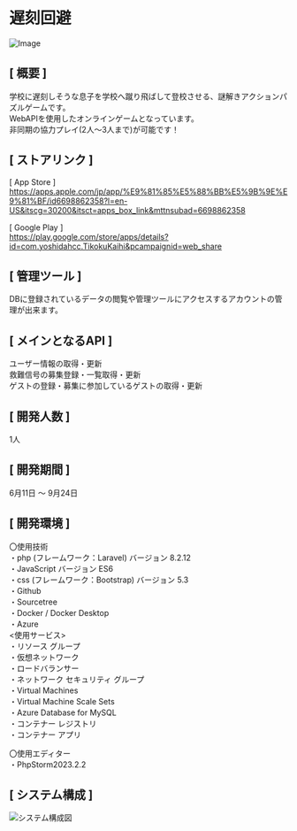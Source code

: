# 遅刻回避    

![Image](https://github.com/user-attachments/assets/7a3bf691-234c-453b-88dc-532a3cd2c994)  

[ 概要 ]  
---  
学校に遅刻しそうな息子を学校へ蹴り飛ばして登校させる、謎解きアクションパズルゲームです。  
WebAPIを使用したオンラインゲームとなっています。  
非同期の協力プレイ(2人～3人まで)が可能です！  

[ ストアリンク ]  
---  
[ App Store ]  
https://apps.apple.com/jp/app/%E9%81%85%E5%88%BB%E5%9B%9E%E9%81%BF/id6698862358?l=en-US&itscg=30200&itsct=apps_box_link&mttnsubad=6698862358    

[ Google Play ]  
https://play.google.com/store/apps/details?id=com.yoshidahcc.TikokuKaihi&pcampaignid=web_share  

[ 管理ツール ]  
---
DBに登録されているデータの閲覧や管理ツールにアクセスするアカウントの管理が出来ます。  

[ メインとなるAPI ]  
---
ユーザー情報の取得・更新  
救難信号の募集登録・一覧取得・更新  
ゲストの登録・募集に参加しているゲストの取得・更新  

[ 開発人数 ]  
---  
1人  

[ 開発期間 ]  
---
6月11日 ～ 9月24日  

[ 開発環境 ]  
---
〇使用技術  
  ・php (フレームワーク：Laravel)   バージョン 8.2.12  
  ・JavaScript                      バージョン ES6  
  ・css (フレームワーク：Bootstrap) バージョン 5.3  
  ・Github  
  ・Sourcetree  
  ・Docker / Docker Desktop  
  ・Azure  
    <使用サービス>  
    ・リソース グループ  
    ・仮想ネットワーク  
    ・ロードバランサー  
    ・ネットワーク セキュリティ グループ  
    ・Virtual Machines  
    ・Virtual Machine Scale Sets  
    ・Azure Database for MySQL  
    ・コンテナー レジストリ  
    ・コンテナー アプリ  

〇使用エディター  
  ・PhpStorm2023.2.2  

[ システム構成 ]
---  
![システム構成図](https://github.com/user-attachments/assets/e47d55b1-5e46-411a-9ab8-d7719842bb0b)
